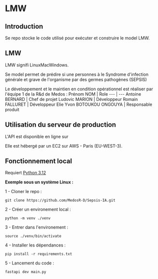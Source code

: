# LMW

## Introduction
Se repo stocke le code utilisé pour exécuter et construire le model LMW.

## LMW
LMW signifi LinuxMacWindows.

Se model permet de prédire si une personnes à le Syndrome d'infection générale et grave de l'organisme par des germes pathogènes (SEPSIS)

Le développement et le maintien en condition opérationnel est réaliser par l'équipe 1 de la R&d de Medos : 
Prénom NOM | Role 
 --- | ---
Antoine BERNARD | Chef de projet
Ludovic MARION | Développeur
Romain FALLURET | Développeur
Elie Yvon BOTOUKOU ONGOUYA | Responsable produit

## Utilisation du serveur de production
L'API est disponible en ligne sur 

Elle est hébergé par un EC2 sur AWS - Paris (EU-WEST-3).

## Fonctionnement local
Requiert [Python 3.12](https://www.python.org/ftp/python/3.12.4/)

**Exemple sous un système Linux :**

1 - Cloner le repo : 
```shell
git clone https://github.com/MedosR-D/Sepsis-IA.git
```

2 - Créer un environement local : 
```shell
python -m venv ./venv
```

3 - Entrer dans l'environement : 
```shell
source ./venv/bin/activate
```

4 - Installer les dépendances : 
```shell
pip install -r requirements.txt
```

5 - Lancement du code : 
```shell
fastapi dev main.py
```